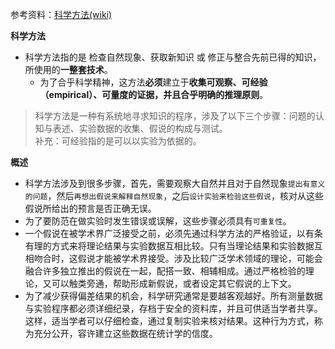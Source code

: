参考资料：[科学方法(wiki)](https://zh.wikipedia.org/zh-hans/%E7%A7%91%E5%AD%A6%E6%96%B9%E6%B3%95)

**科学方法**
- 科学方法指的是 检查自然现象、获取新知识 或 修正与整合先前已得的知识，所使用的**一整套技术**。
  - 为了合乎科学精神，这方法**必须**建立于**收集可观察、可经验（empirical）、可量度的证据，并且合乎明确的推理原则**。
> 科学方法是一种有系统地寻求知识的程序，涉及了以下三个步骤：问题的认知与表述、实验数据的收集、假说的构成与测试。  
> 补充：可经验指的是可以以实验为依据的。

**概述**
- 科学方法涉及到很多步骤，首先，需要观察大自然并且对于自然现象`提出有意义的问题`，然后`再想出假说来解释自然现象`，之后`设计实验来检验这些假说`，核对从这些假说所给出的预言是否正确无误。
- 为了要防范在做实验时发生错误或误解，这些步骤必须具有`可重复性`。
- 一个假说在被学术界广泛接受之前，必须先通过科学方法的严格验证，以有条有理的方式来将理论结果与实验数据互相比较。只有当理论结果和实验数据互相吻合时，这假说才能被学术界接受。涉及比较广泛学术领域的理论，可能会融合许多独立推出的假说在一起，配搭一致、相辅相成。通过严格检验的理论，又可以触类旁通，帮助形成新假说，或者设定其它假说的上下文。
- 为了减少获得偏差结果的机会，科学研究通常是要越客观越好。所有测量数据与实验程序都必须详细纪录，存档于安全的资料库，并且可供适当学者共享。这样，适当学者可以仔细检查，通过复制实验来核对结果。这种行为方式，称为充分公开，容许建立这些数据在统计学的信度。

